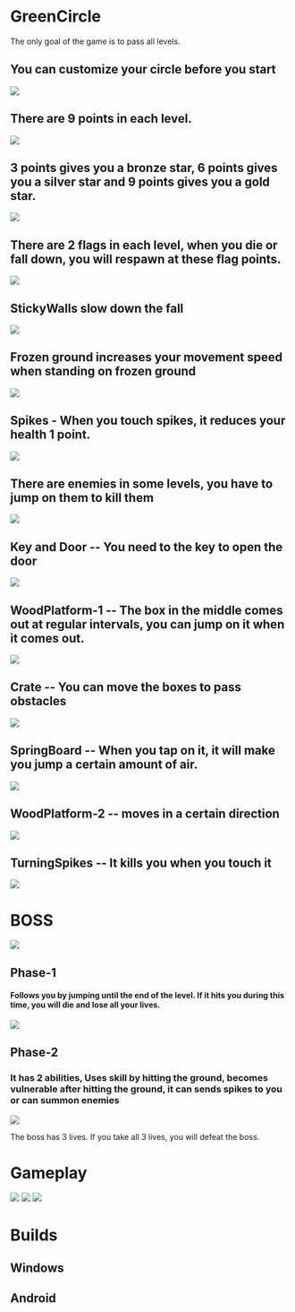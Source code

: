 # GreenCircle

The only goal of the game is to pass all levels.

## You can customize your circle before you start

<img src="https://github.com/muratkrdl/GreenCircle/blob/main/Pictures/Customize.gif" width="auto">

## There are 9 points in each level.

<img src="https://github.com/muratkrdl/GreenCircle/blob/main/Pictures/Star.png" width="auto">

## 3 points gives you a bronze star, 6 points gives you a silver star and 9 points gives you a gold star.

<img src="https://github.com/muratkrdl/GreenCircle/blob/main/Pictures/Stars.gif" width="auto">

## There are 2 flags in each level, when you die or fall down, you will respawn at these flag points.

<img src="https://github.com/muratkrdl/GreenCircle/blob/main/Pictures/Flag.png" width="auto">

## StickyWalls slow down the fall

<img src="https://github.com/muratkrdl/GreenCircle/blob/main/Pictures/StickyWall.png" width="auto">

## Frozen ground increases your movement speed when standing on frozen ground

<img src="https://github.com/muratkrdl/GreenCircle/blob/main/Pictures/FrozenGround.png" width="auto">

## Spikes - When you touch spikes, it reduces your health 1 point.

<img src="https://github.com/muratkrdl/GreenCircle/blob/main/Pictures/Spikes.png" width="auto">

## There are enemies in some levels, you have to jump on them to kill them

<img src="https://github.com/muratkrdl/GreenCircle/blob/main/Pictures/Enemy.png" width="auto">

## Key and Door -- You need to the key to open the door

<img src="https://github.com/muratkrdl/GreenCircle/blob/main/Pictures/Door-Key.png" width="auto">

## WoodPlatform-1 -- The box in the middle comes out at regular intervals, you can jump on it when it comes out.

<img src="https://github.com/muratkrdl/GreenCircle/blob/main/Pictures/WoodPlatform-1.gif" width="auto">

## Crate -- You can move the boxes to pass obstacles

<img src="https://github.com/muratkrdl/GreenCircle/blob/main/Pictures/Crate.png" width="auto">

## SpringBoard -- When you tap on it, it will make you jump a certain amount of air.

<img src="https://github.com/muratkrdl/GreenCircle/blob/main/Pictures/SpringBoard.png" width="auto">

## WoodPlatform-2 -- moves in a certain direction

<img src="https://github.com/muratkrdl/GreenCircle/blob/main/Pictures/WoodPlatform-2.png" width="auto">

## TurningSpikes -- It kills you when you touch it

<img src="https://github.com/muratkrdl/GreenCircle/blob/main/Pictures/TurningSpike.gif" width="auto">

# BOSS

<img src="https://github.com/muratkrdl/GreenCircle/blob/main/Pictures/Boss.png" width="auto">

## Phase-1

#### Follows you by jumping until the end of the level. If it hits you during this time, you will die and lose all your lives.

<img src="https://github.com/muratkrdl/GreenCircle/blob/main/Pictures/Phase-1.gif" width="auto">

## Phase-2

### It has 2 abilities, Uses skill by hitting the ground, becomes vulnerable after hitting the ground, it can sends spikes to you or can summon enemies

<img src="https://github.com/muratkrdl/GreenCircle/blob/main/Pictures/Phase-2.gif" width="auto">

The boss has 3 lives. If you take all 3 lives, you will defeat the boss.

# Gameplay

<img src="https://github.com/muratkrdl/GreenCircle/blob/main/Pictures/Gameplay-1.gif" width="auto">

<img src="https://github.com/muratkrdl/GreenCircle/blob/main/Pictures/Gameplay-2.gif" width="auto">

<img src="https://github.com/muratkrdl/GreenCircle/blob/main/Pictures/Gameplay-3.gif" width="auto">


# Builds

## Windows



## Android





